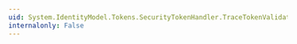 ```yaml
---
uid: System.IdentityModel.Tokens.SecurityTokenHandler.TraceTokenValidationSuccess(System.IdentityModel.Tokens.SecurityToken)
internalonly: False
---
```

